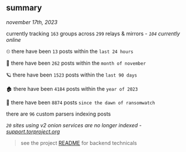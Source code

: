 
## summary
_november 17th, 2023_

currently tracking `163` groups across `299` relays & mirrors - _`104` currently online_

⏲ there have been `13` posts within the `last 24 hours`

🦈 there have been `262` posts within the `month of november`

🪐 there have been `1523` posts within the `last 90 days`

🏚 there have been `4184` posts within the `year of 2023`

🦕 there have been `8874` posts `since the dawn of ransomwatch`

there are `96` custom parsers indexing posts

_`20` sites using v2 onion services are no longer indexed - [support.torproject.org](https://support.torproject.org/onionservices/v2-deprecation/)_

> see the project [README](https://github.com/joshhighet/ransomwatch#ransomwatch--) for backend technicals
